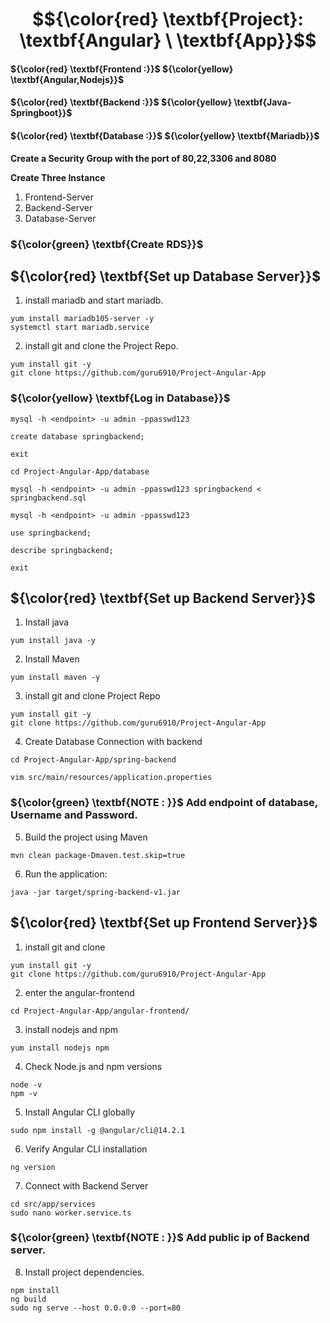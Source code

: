 # $${\color{red} \textbf{Project}: \textbf{Angular} \ \textbf{App}}$$

#### ${\color{red} \textbf{Frontend :}}$  ${\color{yellow} \textbf{Angular,Nodejs}}$
#### ${\color{red} \textbf{Backend :}}$  ${\color{yellow} \textbf{Java-Springboot}}$
#### ${\color{red} \textbf{Database :}}$  ${\color{yellow} \textbf{Mariadb}}$


**Create a Security Group with the port of 80,22,3306 and 8080**

**Create Three Instance**

1. Frontend-Server
2. Backend-Server
3. Database-Server

### ${\color{green} \textbf{Create RDS}}$



## ${\color{red} \textbf{Set up Database Server}}$

1. install mariadb and start mariadb.
````
yum install mariadb105-server -y
systemctl start mariadb.service
````
2. install git and clone the Project Repo.
````
yum install git -y
git clone https://github.com/guru6910/Project-Angular-App
````
### ${\color{yellow} \textbf{Log in Database}}$

````
mysql -h <endpoint> -u admin -ppasswd123
````
````
create database springbackend;
````
````
exit
````
````
cd Project-Angular-App/database
````
````
mysql -h <endpoint> -u admin -ppasswd123 springbackend < springbackend.sql
````
````
mysql -h <endpoint> -u admin -ppasswd123
````
````
use springbackend;
````
````
describe springbackend;
````
````
exit
````

## ${\color{red} \textbf{Set up Backend Server}}$

1. Install java 
````
yum install java -y
````
2. Install Maven 
````
yum install maven -y
````
3. install git and clone Project Repo
````
yum install git -y
git clone https://github.com/guru6910/Project-Angular-App
````
4. Create Database Connection with backend
````
cd Project-Angular-App/spring-backend
````
````
vim src/main/resources/application.properties
````
### ${\color{green} \textbf{NOTE : }}$ Add endpoint of database, Username and Password.


5. Build the project using Maven
````
mvn clean package-Dmaven.test.skip=true
````
6. Run the application:
````
java -jar target/spring-backend-v1.jar
````

## ${\color{red} \textbf{Set up Frontend Server}}$

1. install git and clone
````
yum install git -y
git clone https://github.com/guru6910/Project-Angular-App
````
2. enter the angular-frontend
````
cd Project-Angular-App/angular-frontend/
````
3. install nodejs and npm
````
yum install nodejs npm
````
4. Check Node.js and npm versions
````
node -v
npm -v
````
5. Install Angular CLI globally
````
sudo npm install -g @angular/cli@14.2.1
````
6. Verify Angular CLI installation
````
ng version
````
7. Connect with Backend Server  
````
cd src/app/services
sudo nano worker.service.ts
````
### ${\color{green} \textbf{NOTE : }}$ Add public ip of Backend server.

8. Install project dependencies.
````
npm install
ng build 
sudo ng serve --host 0.0.0.0 --port=80
````
